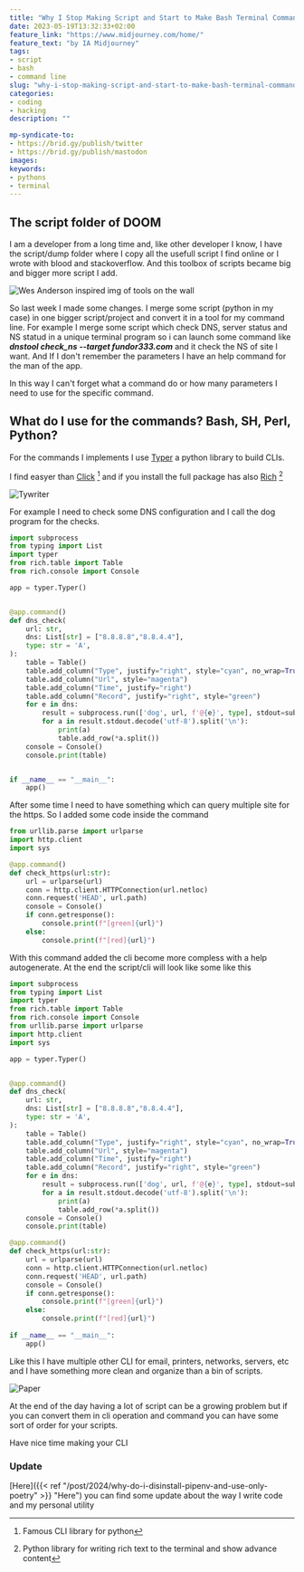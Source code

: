 ```yaml
---
title: "Why I Stop Making Script and Start to Make Bash Terminal Commands"
date: 2023-05-19T13:32:33+02:00
feature_link: "https://www.midjourney.com/home/"
feature_text: "by IA Midjourney"
tags:
- script
- bash
- command line
slug: "why-i-stop-making-script-and-start-to-make-bash-terminal-commands"
categories:
- coding
- hacking
description: ""

mp-syndicate-to:
- https://brid.gy/publish/twitter
- https://brid.gy/publish/mastodon
images:
keywords:
- pythons
- terminal
---
```


## The script folder of DOOM

I am a developer from a long time and, like other developer I know, I have the script/dump folder where I copy all the usefull script I find online or I wrote with blood and stackoverflow. And this toolbox of scripts became big and bigger more script I add.

![Wes Anderson inspired img of tools on the wall](toolbox.png)

So last week I made some changes. I merge some script (python in my case) in one bigger script/project and convert it in a tool for my command line.
For example I merge some script which check DNS, server status and NS statud in a unique terminal program so i can launch some command like ***dnstool check_ns --target fundor333.com*** and it check the NS of site I want. And If I don't remember the parameters I have an help command for the man of the app.

In this way I can't forget what a command do or how many parameters I need to use for the specific command.

## What do I use for the commands? Bash, SH, Perl, Python?

For the commands I implements I use [Typer](https://typer.tiangolo.com/) a python library to build CLIs.

I find easyer than [Click](https://click.palletsprojects.com/) [^1] and if you install the full package has also [Rich](https://rich.readthedocs.io/en/stable/introduction.html) [^2]
[^1]: Famous CLI library for python
[^2]: Python library for writing rich text to the terminal and show advance content

![Tywriter](typewriter.png)

For example I need to check some DNS configuration and I call the dog program for the checks.

``` python
import subprocess
from typing import List
import typer
from rich.table import Table
from rich.console import Console

app = typer.Typer()


@app.command()
def dns_check(
    url: str,
    dns: List[str] = ["8.8.8.8","8.8.4.4"],
    type: str = 'A',
):
    table = Table()
    table.add_column("Type", justify="right", style="cyan", no_wrap=True)
    table.add_column("Url", style="magenta")
    table.add_column("Time", justify="right")
    table.add_column("Record", justify="right", style="green")
    for e in dns:
        result = subprocess.run(['dog', url, f'@{e}', type], stdout=subprocess.PIPE)
        for a in result.stdout.decode('utf-8').split('\n'):
            print(a)
            table.add_row(*a.split())
    console = Console()
    console.print(table)


if __name__ == "__main__":
    app()

```

After some time I need to have something which can query multiple site for the https. So I added some code inside the command

``` python
from urllib.parse import urlparse
import http.client
import sys

@app.command()
def check_https(url:str):
    url = urlparse(url)
    conn = http.client.HTTPConnection(url.netloc)
    conn.request('HEAD', url.path)
    console = Console()
    if conn.getresponse():
        console.print(f"[green]{url}")
    else:
        console.print(f"[red]{url}")
``` 

With this command added the cli become more compless with a help autogenerate. 
At the end the script/cli will look like some like this

``` python
import subprocess
from typing import List
import typer
from rich.table import Table
from rich.console import Console
from urllib.parse import urlparse
import http.client
import sys

app = typer.Typer()


@app.command()
def dns_check(
    url: str,
    dns: List[str] = ["8.8.8.8","8.8.4.4"],
    type: str = 'A',
):
    table = Table()
    table.add_column("Type", justify="right", style="cyan", no_wrap=True)
    table.add_column("Url", style="magenta")
    table.add_column("Time", justify="right")
    table.add_column("Record", justify="right", style="green")
    for e in dns:
        result = subprocess.run(['dog', url, f'@{e}', type], stdout=subprocess.PIPE)
        for a in result.stdout.decode('utf-8').split('\n'):
            print(a)
            table.add_row(*a.split())
    console = Console()
    console.print(table)

@app.command()
def check_https(url:str):
    url = urlparse(url)
    conn = http.client.HTTPConnection(url.netloc)
    conn.request('HEAD', url.path)
    console = Console()
    if conn.getresponse():
        console.print(f"[green]{url}")
    else:
        console.print(f"[red]{url}")
        
if __name__ == "__main__":
    app()
``` 

Like this I have multiple other CLI for email, printers, networks, servers, etc and I have something more clean and organize than a bin of scripts.

![Paper](paper_organizided.png)

At the end of the day having a lot of script can be a growing problem but if you can convert them in cli operation and command you can have some sort of order for your scripts.

Have nice time making your CLI


### **Update** 

[Here]({{< ref "/post/2024/why-do-i-disinstall-pipenv-and-use-only-poetry" >}} "Here") you can find some update about the way I write code and my personal utility
